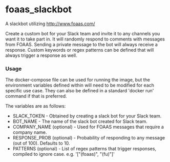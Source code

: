 # foaas_slackbot
A slackbot utilizing http://www.foaas.com/

Create a custom bot for your Slack team and invite it to any channels you want it to take part in. It will randomly respond to comments with messages from FOAAS. Sending a private message to the bot will always receive a response. Custom keywords or regex patterns can be defined that will always trigger a response as well.

### Usage
The docker-compose file can be used for running the image, but the environment variables defined within will need to be modified for each specific use case. They can also be defined in a standard 'docker run' command if that is preferred. 

The variables are as follows:
* SLACK_TOKEN - Obtained by creating a slack bot for your Slack team.
* BOT_NAME - The name of the slack bot created for Slack team.
* COMPANY_NAME (optional) - Used for FOAAS messages that require a company name.
* RESPONSE_PROB (optional) - Probability of responding to any message (out of 100). Defaults to 10.
* PATTERNS (optional) - List of regex patterns that trigger responses, compiled to ignore case. e.g. '["(foaas)", "(fu)"]'

